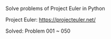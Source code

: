 
Solve problems of Project Euler in Python

Project Euler: https://projecteuler.net/

Solved: Problem 001 ~ 050


